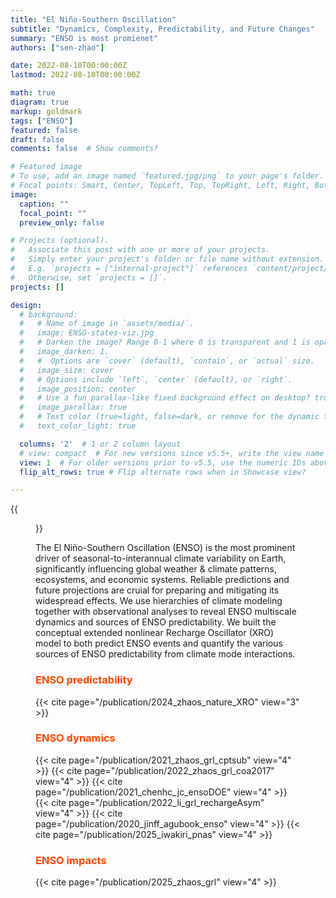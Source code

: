 ```yaml
---
title: "El Niño-Southern Oscillation"
subtitle: "Dynamics, Complexity, Predictability, and Future Changes"
summary: "ENSO is most promienet"
authors: ["sen-zhao"]

date: 2022-08-10T00:00:00Z
lastmod: 2022-08-10T00:00:00Z

math: true
diagram: true
markup: goldmark
tags: ["ENSO"]
featured: false
draft: false
comments: false  # Show comments?

# Featured image
# To use, add an image named `featured.jpg/png` to your page's folder.
# Focal points: Smart, Center, TopLeft, Top, TopRight, Left, Right, BottomLeft, Bottom, BottomRight.
image:
  caption: ""
  focal_point: ""
  preview_only: false

# Projects (optional).
#   Associate this post with one or more of your projects.
#   Simply enter your project's folder or file name without extension.
#   E.g. `projects = ["internal-project"]` references `content/project/deep-learning/index.md`.
#   Otherwise, set `projects = []`.
projects: []

design:
  # background:
  #   # Name of image in `assets/media/`.
  #   image: ENSO-states-viz.jpg
  #   # Darken the image? Range 0-1 where 0 is transparent and 1 is opaque.
  #   image_darken: 1.
  #   #  Options are `cover` (default), `contain`, or `actual` size.
  #   image_size: cover
  #   # Options include `left`, `center` (default), or `right`.
  #   image_position: center
  #   # Use a fun parallax-like fixed background effect on desktop? true/false
  #   image_parallax: true
  #   # Text color (true=light, false=dark, or remove for the dynamic theme color).
  #   text_color_light: true

  columns: '2'  # 1 or 2 column layout
  # view: compact  # For new versions since v5.5+, write the view name
  view: 1  # For older versions prior to v5.5, use the numeric IDs above
  flip_alt_rows: true # Flip alternate rows when in Showcase view?

---
```


{{<figure src="https://www.climate.gov/sites/default/files/2022-04/ENSO-states-viz.jpg" title="Sea surface temperature anomalies during El Niño and La Niña episodes. Credit: [Climate.gov](https://www.climate.gov/media/14414)" numbered="false" lightbox="false" width="95%" >}}

The El Niño-Southern Oscillation (ENSO) is the most prominent driver of seasonal-to-interannual climate variability on Earth, significantly influencing global weather & climate patterns, ecosystems, and economic systems. Reliable predictions and future projections are cruial for preparing and mitigating its widespread effects. We use hierarchies of climate modeling together with observational analyses to reveal ENSO multiscale dynamics and sources of ENSO predictability. We built the conceptual extended nonlinear Recharge Oscillator (XRO) model to both predict ENSO events and quantify the various sources of ENSO predictability from climate mode interactions.

### <span style="color:ORANGERED"> ENSO predictability</span>
{{< cite page="/publication/2024_zhaos_nature_XRO" view="3" >}}

### <span style="color:ORANGERED"> ENSO dynamics</span>
{{< cite page="/publication/2021_zhaos_grl_cptsub" view="4" >}}
{{< cite page="/publication/2022_zhaos_grl_coa2017" view="4" >}}
{{< cite page="/publication/2021_chenhc_jc_ensoDOE" view="4" >}}
{{< cite page="/publication/2022_li_grl_rechargeAsym" view="4" >}}
{{< cite page="/publication/2020_jinff_agubook_enso" view="4" >}}
{{< cite page="/publication/2025_iwakiri_pnas" view="4" >}}

### <span style="color:ORANGERED"> ENSO impacts</span>
{{< cite page="/publication/2025_zhaos_grl" view="4" >}}
